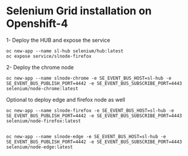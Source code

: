 # Selenium Grid installation on Openshift-4


1- Deploy the HUB and expose the service
```
oc new-app --name sl-hub selenium/hub:latest
oc expose service/slnode-firefox
```

2- Deploy the chrome node

```
oc new-app --name slnode-chrome -e SE_EVENT_BUS_HOST=sl-hub -e SE_EVENT_BUS_PUBLISH_PORT=4442 -e SE_EVENT_BUS_SUBSCRIBE_PORT=4443 selenium/node-chrome:latest

```

Optional to deploy edge and firefox node as well

```
oc new-app --name slnode-firefox -e SE_EVENT_BUS_HOST=sl-hub -e SE_EVENT_BUS_PUBLISH_PORT=4442 -e SE_EVENT_BUS_SUBSCRIBE_PORT=4443 selenium/node-firefox:latest


oc new-app --name slnode-edge -e SE_EVENT_BUS_HOST=sl-hub -e SE_EVENT_BUS_PUBLISH_PORT=4442 -e SE_EVENT_BUS_SUBSCRIBE_PORT=4443 selenium/node-edge:latest

```
